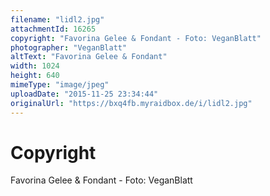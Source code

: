 ```yaml
---
filename: "lidl2.jpg"
attachmentId: 16265
copyright: "Favorina Gelee & Fondant - Foto: VeganBlatt"
photographer: "VeganBlatt"
altText: "Favorina Gelee & Fondant"
width: 1024
height: 640
mimeType: "image/jpeg"
uploadDate: "2015-11-25 23:34:44"
originalUrl: "https://bxq4fb.myraidbox.de/i/lidl2.jpg"
---
```


# Copyright

Favorina Gelee & Fondant - Foto: VeganBlatt
